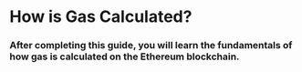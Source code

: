 # How is Gas Calculated? 
### After completing this guide, you will learn the fundamentals of how gas is calculated on the Ethereum blockchain. 


